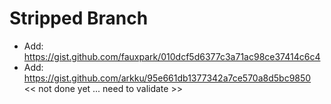 # Stripped Branch

- Add: https://gist.github.com/fauxpark/010dcf5d6377c3a71ac98ce37414c6c4 
- Add: https://gist.github.com/arkku/95e661db1377342a7ce570a8d5bc9850 << not done yet ... need to validate >>

